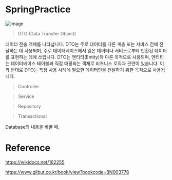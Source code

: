 # SpringPractice

![image](https://github.com/junhochoi-dev/SpringPractice/assets/39554558/829b2a01-c531-47ed-bb5f-e12ebe4eca56)

> DTO (Data Transfer Object)

데이터 전송 객체를 나타냅니다. DTO는 주로 데이터를 다른 계층 또는 서비스 간에 전달하는 데 사용되며, 주로 데이터베이스에서 읽은 데이터나 서비스로부터 반환된 데이터를 표현하는 데에 쓰입니다. DTO는 엔티티(Entity)와 다른 목적으로 사용되며, 엔티티는 데이터베이스 테이블과 직접 매핑되는 객체로 비즈니스 로직과 관련이 있습니다. 이와 반대로 DTO는 특정 사용 사례에 필요한 데이터만을 전달하기 위한 목적으로 사용됩니다.

> Controller

> Service

> Repository


> Transactional

Database의 내용을 바꿀 때,

# Reference

https://wikidocs.net/162255

https://www.gilbut.co.kr/book/view?bookcode=BN003778
